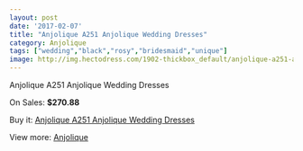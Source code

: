 ```yaml
---
layout: post
date: '2017-02-07'
title: "Anjolique A251 Anjolique Wedding Dresses"
category: Anjolique
tags: ["wedding","black","rosy","bridesmaid","unique"]
image: http://img.hectodress.com/1902-thickbox_default/anjolique-a251-anjolique-wedding-dresses.jpg
---
```

Anjolique A251 Anjolique Wedding Dresses

On Sales: **$270.88**
<a href="https://www.hectodress.com/anjolique/1207-anjolique-a251-anjolique-wedding-dresses.html"><amp-img layout="responsive" width="600" height="600" src="//img.hectodress.com/1902-thickbox_default/anjolique-a251-anjolique-wedding-dresses.jpg" alt="Anjolique A251 Anjolique Wedding Dresses 0" /></a>
<a href="https://www.hectodress.com/anjolique/1207-anjolique-a251-anjolique-wedding-dresses.html"><amp-img layout="responsive" width="600" height="600" src="//img.hectodress.com/1903-thickbox_default/anjolique-a251-anjolique-wedding-dresses.jpg" alt="Anjolique A251 Anjolique Wedding Dresses 1" /></a>

Buy it: [Anjolique A251 Anjolique Wedding Dresses](https://www.hectodress.com/anjolique/1207-anjolique-a251-anjolique-wedding-dresses.html "Anjolique A251 Anjolique Wedding Dresses")

View more: [Anjolique](https://www.hectodress.com/16-anjolique "Anjolique")